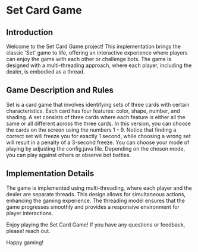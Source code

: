 # Set Card Game
## Introduction
Welcome to the Set Card Game project! This implementation brings the classic 'Set' game to life, offering an interactive experience where players can enjoy the game with each other or challenge bots. The game is designed with a multi-threading approach, where each player, including the dealer, is embodied as a thread.

## Game Description and Rules
Set is a card game that involves identifying sets of three cards with certain characteristics. Each card has four features: color, shape, number, and shading. A set consists of three cards where each feature is either all the same or all different across the three cards.
In this version, you can choose the cards on the screen using the numbers 1 - 9. Notice that finding a correct set will freeze you for exactly 1 second, while choosing a wrong set will result in a penalty of a 3-second freeze. 
You can choose your mode of playing by adjusting the config.java file. 
Depending on the chosen mode, you can play against others or observe bot battles.

## Implementation Details
The game is implemented using multi-threading, where each player and the dealer are separate threads. This design allows for simultaneous actions, enhancing the gaming experience. The threading model ensures that the game progresses smoothly and provides a responsive environment for player interactions.

Enjoy playing the Set Card Game! If you have any questions or feedback, please! reach out.

Happy gaming!
